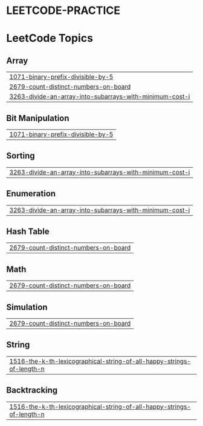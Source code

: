 # LEETCODE-PRACTICE
<!---LeetCode Topics Start-->
# LeetCode Topics
## Array
|  |
| ------- |
| [1071-binary-prefix-divisible-by-5](https://github.com/CodePractice1710/LEETCODE-PRACTICE/tree/master/1071-binary-prefix-divisible-by-5) |
| [2679-count-distinct-numbers-on-board](https://github.com/CodePractice1710/LEETCODE-PRACTICE/tree/master/2679-count-distinct-numbers-on-board) |
| [3263-divide-an-array-into-subarrays-with-minimum-cost-i](https://github.com/CodePractice1710/LEETCODE-PRACTICE/tree/master/3263-divide-an-array-into-subarrays-with-minimum-cost-i) |
## Bit Manipulation
|  |
| ------- |
| [1071-binary-prefix-divisible-by-5](https://github.com/CodePractice1710/LEETCODE-PRACTICE/tree/master/1071-binary-prefix-divisible-by-5) |
## Sorting
|  |
| ------- |
| [3263-divide-an-array-into-subarrays-with-minimum-cost-i](https://github.com/CodePractice1710/LEETCODE-PRACTICE/tree/master/3263-divide-an-array-into-subarrays-with-minimum-cost-i) |
## Enumeration
|  |
| ------- |
| [3263-divide-an-array-into-subarrays-with-minimum-cost-i](https://github.com/CodePractice1710/LEETCODE-PRACTICE/tree/master/3263-divide-an-array-into-subarrays-with-minimum-cost-i) |
## Hash Table
|  |
| ------- |
| [2679-count-distinct-numbers-on-board](https://github.com/CodePractice1710/LEETCODE-PRACTICE/tree/master/2679-count-distinct-numbers-on-board) |
## Math
|  |
| ------- |
| [2679-count-distinct-numbers-on-board](https://github.com/CodePractice1710/LEETCODE-PRACTICE/tree/master/2679-count-distinct-numbers-on-board) |
## Simulation
|  |
| ------- |
| [2679-count-distinct-numbers-on-board](https://github.com/CodePractice1710/LEETCODE-PRACTICE/tree/master/2679-count-distinct-numbers-on-board) |
## String
|  |
| ------- |
| [1516-the-k-th-lexicographical-string-of-all-happy-strings-of-length-n](https://github.com/CodePractice1710/LEETCODE-PRACTICE/tree/master/1516-the-k-th-lexicographical-string-of-all-happy-strings-of-length-n) |
## Backtracking
|  |
| ------- |
| [1516-the-k-th-lexicographical-string-of-all-happy-strings-of-length-n](https://github.com/CodePractice1710/LEETCODE-PRACTICE/tree/master/1516-the-k-th-lexicographical-string-of-all-happy-strings-of-length-n) |
<!---LeetCode Topics End-->